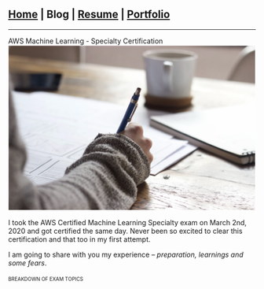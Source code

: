 ## [Home](/index) | Blog | [Resume](/resume) | [Portfolio](/portfolio)
---

<span class="blog-title">AWS Machine Learning - Specialty Certification</span>
<br />
<img class="blog-image-header" src="images/blogs/aws-prep/header.png?raw=true"/>
<br/>

<section>
I took the AWS Certified Machine Learning Specialty exam on March 2nd, 2020 and got certified the same day. Never been so excited to clear this certification and that too in my first attempt.

<p>I am going to share with you my experience – <i>preparation, learnings and some fears</i>.</p>
<span style="font-variant:all-petite-caps">Breakdown of Exam Topics</span>
</section>